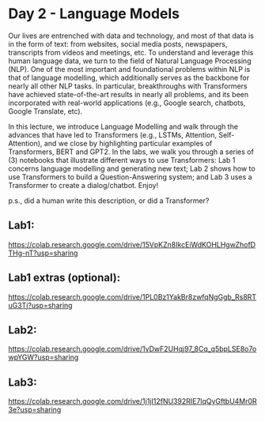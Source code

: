 # Day 2 - Language Models

Our lives are entrenched with data and technology, and most of that data is in the form of text: from websites, social media posts, newspapers, transcripts from videos and meetings, etc. To understand and leverage this human language data, we turn to the field of Natural Language Processing (NLP). One of the most important and foundational problems within NLP is that of language modelling, which additionally serves as the backbone for nearly all other NLP tasks. In particular, breakthroughs with Transformers have achieved state-of-the-art results in nearly all problems, and its been incorporated with real-world applications (e.g., Google search, chatbots, Google Translate, etc).

In this lecture, we introduce Language Modelling and walk through the advances that have led to Transformers (e.g., LSTMs, Attention, Self-Attention), and we close by highlighting particular examples of Transformers, BERT and GPT2. In the labs, we walk you through a series of (3) notebooks that illustrate different ways to use Transformers: Lab 1 concerns language modelling and generating new text; Lab 2 shows how to use Transformers to build a Question-Answering system; and Lab 3 uses a Transformer to create a dialog/chatbot. Enjoy!

p.s., did a human write this description, or did a Transformer?
   

## Lab1: 
https://colab.research.google.com/drive/15VpKZn8IkcEiWdKOHLHgwZhofDTHg-nT?usp=sharing
## Lab1 extras (optional): 
https://colab.research.google.com/drive/1PL0Bz1YakBr8zwfqNgGgb_Rs8RTuG3Tj?usp=sharing
## Lab2: 
https://colab.research.google.com/drive/1vDwF2UHqj97_8Cq_q5bpLSE8o7owpYGW?usp=sharing 
## Lab3: 
https://colab.research.google.com/drive/1j1jI12fNU392RIE7lqQyGftbU4Mr0R3e?usp=sharing 
